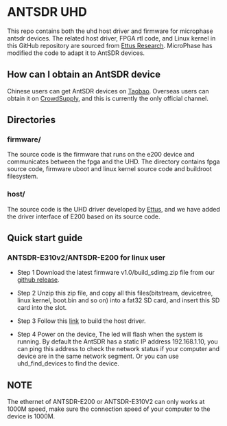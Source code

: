 # ANTSDR UHD 
This repo contains both the uhd host driver and firmware for microphase antsdr devices.
The related host driver, FPGA rtl code, and Linux kernel in this GitHub repository are sourced from [Ettus Research](https://github.com/EttusResearch). MicroPhase has modified the code to adapt it to AntSDR devices.

## How can I obtain an AntSDR device
Chinese users can get AntSDR devices on [Taobao](https://detail.tmall.com/item.htm?id=691247858909&spm=a1z10.1-b-s.w4004-24631307567.16.6da2364eKszAoW&skuId=4909539824797).
Overseas users can obtain it on [CrowdSupply](https://www.crowdsupply.com/microphase-technology/antsdr-e200), and this is currently the only official channel.


## Directories

### firmware/
The source code is the firmware that runs on the e200 device and communicates between the fpga and the UHD.
The directory contains fpga source code, firmware uboot and linux kernel source code and buildroot filesystem.

### host/
The source code is the UHD driver developed by [Ettus](https://github.com/EttusResearch), and we have added the driver interface of E200 based on its source code.

## Quick start guide
### ANTSDR-E310v2/ANTSDR-E200 for linux user
- Step 1
  Download the latest firmware v1.0/build_sdimg.zip file from our [github release](https://github.com/MicroPhase/antsdr_uhd/releases/tag/v1.0).

- Step 2
  Unzip this zip file, and copy all this files(bitstream, devicetree, linux kernel, boot.bin and so on) into a fat32 SD card, and insert this SD card into the slot.

- Step 3
  Follow this [link](https://github.com/MicroPhase/antsdr_uhd/blob/master/host/README.md) to build the host driver.

- Step 4
  Power on the device, The led will flash when the system is running. By default the AntSDR has a static IP address 192.168.1.10, you can ping this address to check the network status if your computer and device are in the same network segment. Or you can use uhd_find_devices to find the device.
  

## NOTE
The ethernet of ANTSDR-E200 or ANTSDR-E310V2 can only works at 1000M speed, make sure the connection speed of your computer to the device is 1000M.
